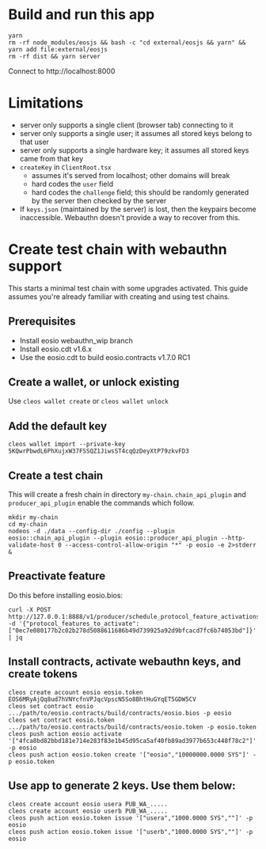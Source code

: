 # Build and run this app

```
yarn
rm -rf node_modules/eosjs && bash -c "cd external/eosjs && yarn" && yarn add file:external/eosjs
rm -rf dist && yarn server
```

Connect to http://localhost:8000

# Limitations

* server only supports a single client (browser tab) connecting to it
* server only supports a single user; it assumes all stored keys belong to that user
* server only supports a single hardware key; it assumes all stored keys came from that key
* `createKey` in `ClientRoot.tsx`
    * assumes it's served from localhost; other domains will break
    * hard codes the `user` field
    * hard codes the `challenge` field; this should be randomly generated by the server then checked by the server
* If `keys.json` (maintained by the server) is lost, then the keypairs become inaccessible. Webauthn doesn't provide a way to recover from this.

# Create test chain with webauthn support

This starts a minimal test chain with some upgrades activated. This guide assumes you're already familiar with creating and using test chains.

## Prerequisites

* Install eosio webauthn_wip branch
* Install eosio.cdt v1.6.x
* Use the eosio.cdt to build eosio.contracts v1.7.0 RC1

## Create a wallet, or unlock existing

Use `cleos wallet create` or `cleos wallet unlock`

## Add the default key

```
cleos wallet import --private-key 5KQwrPbwdL6PhXujxW37FSSQZ1JiwsST4cqQzDeyXtP79zkvFD3
```

## Create a test chain

This will create a fresh chain in directory `my-chain`. `chain_api_plugin` and `producer_api_plugin` enable the commands which follow.

```
mkdir my-chain
cd my-chain
nodeos -d ./data --config-dir ./config --plugin eosio::chain_api_plugin --plugin eosio::producer_api_plugin --http-validate-host 0 --access-control-allow-origin "*" -p eosio -e 2>stderr &
```

## Preactivate feature

Do this before installing eosio.bios:

```
curl -X POST http://127.0.0.1:8888/v1/producer/schedule_protocol_feature_activations -d '{"protocol_features_to_activate": ["0ec7e080177b2c02b278d5088611686b49d739925a92d9bfcacd7fc6b74053bd"]}' | jq
```

## Install contracts, activate webauthn keys, and create tokens

```
cleos create account eosio eosio.token EOS6MRyAjQq8ud7hVNYcfnVPJqcVpscN5So8BhtHuGYqET5GDW5CV
cleos set contract eosio .../path/to/eosio.contracts/build/contracts/eosio.bios -p eosio
cleos set contract eosio.token .../path/to/eosio.contracts/build/contracts/eosio.token -p eosio.token
cleos push action eosio activate '["4fca8bd82bbd181e714e283f83e1b45d95ca5af40fb89ad3977b653c448f78c2"]' -p eosio
cleos push action eosio.token create '["eosio","10000000.0000 SYS"]' -p eosio.token
```

## Use app to generate 2 keys. Use them below:

```
cleos create account eosio usera PUB_WA_.....
cleos create account eosio userb PUB_WA_.....
cleos push action eosio.token issue '["usera","1000.0000 SYS",""]' -p eosio
cleos push action eosio.token issue '["userb","1000.0000 SYS",""]' -p eosio
```
